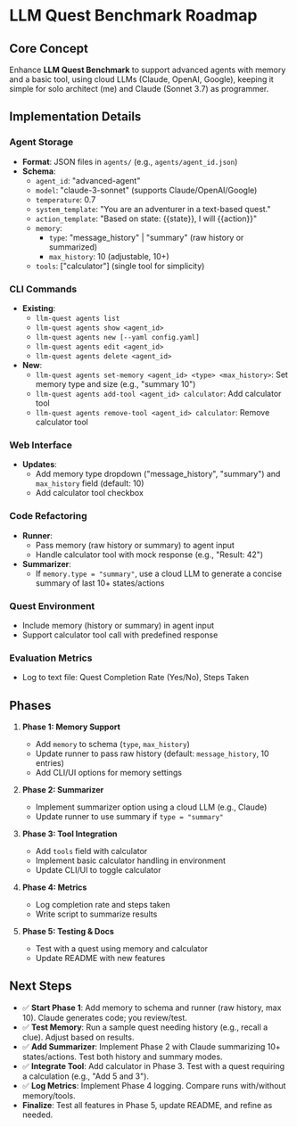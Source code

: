 # LLM Quest Benchmark Roadmap

## Core Concept
Enhance **LLM Quest Benchmark** to support advanced agents with memory and a basic tool, using cloud LLMs (Claude, OpenAI, Google), keeping it simple for solo architect (me) and Claude (Sonnet 3.7) as programmer.

## Implementation Details

### Agent Storage
- **Format**: JSON files in `agents/` (e.g., `agents/agent_id.json`)
- **Schema**:
  - `agent_id`: "advanced-agent"
  - `model`: "claude-3-sonnet" (supports Claude/OpenAI/Google)
  - `temperature`: 0.7
  - `system_template`: "You are an adventurer in a text-based quest."
  - `action_template`: "Based on state: {{state}}, I will {{action}}"
  - `memory`:
    - `type`: "message_history" | "summary" (raw history or summarized)
    - `max_history`: 10 (adjustable, 10+)
  - `tools`: ["calculator"] (single tool for simplicity)

### CLI Commands
- **Existing**:
  - `llm-quest agents list`
  - `llm-quest agents show <agent_id>`
  - `llm-quest agents new [--yaml config.yaml]`
  - `llm-quest agents edit <agent_id>`
  - `llm-quest agents delete <agent_id>`
- **New**:
  - `llm-quest agents set-memory <agent_id> <type> <max_history>`: Set memory type and size (e.g., "summary 10")
  - `llm-quest agents add-tool <agent_id> calculator`: Add calculator tool
  - `llm-quest agents remove-tool <agent_id> calculator`: Remove calculator tool

### Web Interface
- **Updates**:
  - Add memory type dropdown ("message_history", "summary") and `max_history` field (default: 10)
  - Add calculator tool checkbox

### Code Refactoring
- **Runner**:
  - Pass memory (raw history or summary) to agent input
  - Handle calculator tool with mock response (e.g., "Result: 42")
- **Summarizer**:
  - If `memory.type = "summary"`, use a cloud LLM to generate a concise summary of last 10+ states/actions

### Quest Environment
- Include memory (history or summary) in agent input
- Support calculator tool call with predefined response

### Evaluation Metrics
- Log to text file: Quest Completion Rate (Yes/No), Steps Taken

## Phases
1. **Phase 1: Memory Support**
   - Add `memory` to schema (`type`, `max_history`)
   - Update runner to pass raw history (default: `message_history`, 10 entries)
   - Add CLI/UI options for memory settings

2. **Phase 2: Summarizer**
   - Implement summarizer option using a cloud LLM (e.g., Claude)
   - Update runner to use summary if `type = "summary"`

3. **Phase 3: Tool Integration**
   - Add `tools` field with calculator
   - Implement basic calculator handling in environment
   - Update CLI/UI to toggle calculator

4. **Phase 4: Metrics**
   - Log completion rate and steps taken
   - Write script to summarize results

5. **Phase 5: Testing & Docs**
   - Test with a quest using memory and calculator
   - Update README with new features

## Next Steps
- ✅ **Start Phase 1**: Add memory to schema and runner (raw history, max 10). Claude generates code; you review/test.
- ✅ **Test Memory**: Run a sample quest needing history (e.g., recall a clue). Adjust based on results.
- ✅ **Add Summarizer**: Implement Phase 2 with Claude summarizing 10+ states/actions. Test both history and summary modes.
- ✅ **Integrate Tool**: Add calculator in Phase 3. Test with a quest requiring a calculation (e.g., "Add 5 and 3").
- ✅ **Log Metrics**: Implement Phase 4 logging. Compare runs with/without memory/tools.
- **Finalize**: Test all features in Phase 5, update README, and refine as needed.
